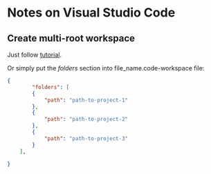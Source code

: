 # Notes on Visual Studio Code

## Create multi-root workspace

Just follow [tutorial](https://code.visualstudio.com/docs/editor/multi-root-workspaces).

Or simply put the _folders_ section into file_name.code-workspace file:
```json
{
        "folders": [
        {
            "path": "path-to-project-1"
        },
        {
            "path": "path-to-project-2"
        },
        {
            "path": "path-to-project-3"
        }
    ],

}
```
